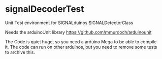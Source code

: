 # signalDecoderTest
Unit Test environment for SIGNALduinos SIGNALDetectorClass

Needs the arduinoUnit library
https://github.com/mmurdoch/arduinounit


The Code is quiet huge, so you need a arduino Mega to be able to compile it.
The code can run on other arduinos, but you need to remove some tests to archive this.
